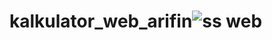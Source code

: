 # kalkulator_web_arifin![ss web](https://github.com/user-attachments/assets/71a455b4-7dbf-405f-bc0e-24420a09288c)
